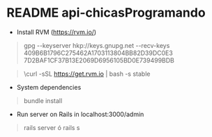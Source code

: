 # README api-chicasProgramando

* Install RVM (https://rvm.io/)

> gpg --keyserver hkp://keys.gnupg.net --recv-keys 409B6B1796C275462A1703113804BB82D39DC0E3 7D2BAF1CF37B13E2069D6956105BD0E739499BDB

> \curl -sSL https://get.rvm.io | bash -s stable

* System dependencies
> bundle install

* Run server on Rails in localhost:3000/admin
> rails server ó rails s
